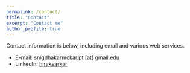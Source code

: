 ```yaml
---
permalink: /contact/
title: "Contact"
excerpt: "Contact me"
author_profile: true
---
```

Contact information is below, including email and various web services.  

* E-mail: snigdhakarmokar.pt [at] gmail.edu
* LinkedIn: [hiraksarkar](https://www.linkedin.com/in/snigdha-karmokar-356b40150/?originalSubdomain=in)
